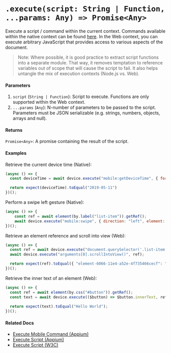 # `.execute(script: String | Function, ...params: Any) => Promise<Any>`

Execute a script / command within the current context. Commands available within the native context can be found [here](http://appium.io/docs/en/commands/mobile-command/). In the Web context, you can execute arbitrary JavaScript that provides access to various aspects of the document. 

> Note: Where possible, it is good practice to extract script functions into a separate module. That way, it removes temptation to reference variables out of scope that will cause the script to fail. It also helps untangle the mix of execution contexts (Node.js vs. Web).

#### Parameters

1. `script` (`String | Function`): Script to execute. Functions are only supported within the Web context.
2. `...params` (`Any`): N-number of parameters to be passed to the script. Parameters must be JSON serializable (e.g. strings, numbers, objects, arrays and null).

#### Returns

`Promise<Any>`: A promise containing the result of the script.

#### Examples

Retrieve the current device time (Native): 

```javascript
(async () => {
  const deviceTime = await device.execute("mobile:getDeviceTime", { format: "YYYY-MM-DD" });

  return expect(deviceTime).toEqual("2019-05-11")
})();
```

Perform a swipe left gesture (Native):

```javascript
(async () => {
    const ref = await element(by.label("list-item")).getRef();
    await device.execute("mobile:swipe", { direction: "left", element: ref });
})();
```

Retrieve an element reference and scroll into view (Web):

```javascript
(async () => {
  const ref = await device.execute("document.querySelector('.list-item:nth-child(arguments[0])')", 5);
  await device.execute("arguments[0].scrollIntoView()", ref);

  return expect(ref).toEqual({ "element-6066-11e4-a52e-4f735466cecf": "5001", ELEMENT: "5001" });
})();
```

Retrieve the inner text of an element (Web):

```javascript
(async () => {
  const ref = await element(by.css("#button")).getRef();
  const text = await device.execute(($button) => $button.innerText, ref);
  
  return expect(text).toEqual("Hello World");
})();
```

#### Related Docs

- [Execute Mobile Command (Appium)](http://appium.io/docs/en/commands/mobile-command/)
- [Execute Script (Appium)](http://appium.io/docs/en/commands/web/execute/)
- [Execute Script (W3C)](https://www.w3.org/TR/webdriver/#dfn-execute-script)